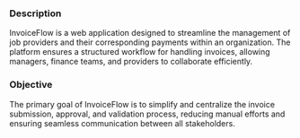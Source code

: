 ### Description
InvoiceFlow is a web application designed to streamline the management of job providers and their corresponding payments within an organization. The platform ensures a structured workflow for handling invoices, allowing managers, finance teams, and providers to collaborate efficiently.

### Objective
The primary goal of InvoiceFlow is to simplify and centralize the invoice submission, approval, and validation process, reducing manual efforts and ensuring seamless communication between all stakeholders.